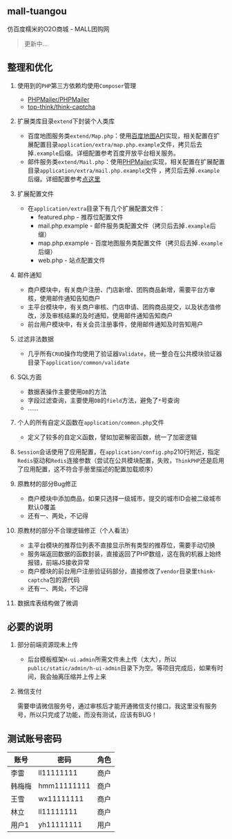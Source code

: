 ## mall-tuangou

仿百度糯米的O2O商城 - MALL团购网

> 更新中...

## 整理和优化

1. 使用到的`PHP`第三方依赖均使用`Composer`管理

    * [PHPMailer/PHPMailer](https://github.com/PHPMailer/PHPMailer)
    * [top-think/think-captcha](https://github.com/top-think/think-captcha)

2. 扩展类库目录`extend`下封装个人类库

    * 百度地图服务类`extend/Map.php`：使用[百度地图API](http://lbsyun.baidu.com/)实现，相关配置在扩展配置目录`application/extra/map.php.example`文件，拷贝后去掉`.example`后缀。详细配置参考百度开放平台相关服务。
    * 邮件服务类`extend/Mail.php`：使用[PHPMailer](https://github.com/PHPMailer/PHPMailer)实现，相关配置在扩展配置目录`application/extra/mail.php.example`文件 ，拷贝后去掉`.example`后缀。详细配置参考[点这里](https://github.com/PHPMailer/PHPMailer/blob/master/class.phpmailer.php)

3. 扩展配置文件

    * 在`application/extra`目录下有几个扩展配置文件：
        * featured.php - 推荐位配置文件
        * mail.php.example - 邮件服务类配置文件（拷贝后去掉`.example`后缀）
        * map.php.example - 百度地图服务类配置文件（拷贝后去掉`.example`后缀）
        * web.php - 站点配置文件

4. 邮件通知
   
    * 商户模块中，有关商户注册、门店新增、团购商品新增，需要平台方审核，使用邮件通知告知商户
    * 主平台模块中，有关商户审核、门店申请、团购商品提交，以及状态值修改，涉及审核结果的及时通知，使用邮件通知告知商户
    * 前台用户模块中，有关会员注册事件，使用邮件通知及时告知用户

5. 过滤非法数据
    
    * 几乎所有`CRUD`操作均使用了验证器`Validate`，统一整合在公共模块验证器目录下`application/common/validate`

6. SQL方面

    * 数据表操作主要使用`DB`的方法
    * 字段过滤查询，主要使用`DB`的`field`方法，避免了`*`号查询
    * ......

7. 个人的所有自定义函数在`application/common.php`文件

    * 定义了较多的自定义函数，譬如加密解密函数，统一了加密逻辑

8. `Session`会话使用了应用配置，在`application/config.php`210行附近，指定`Redis`驱动和`Redis`连接参数（尝试在公共模块配置，失败，`ThinkPHP`还是启用了应用配置，这不符合手册里描述的配置加载顺序）

9. 原教材的部分Bug修正

    * 商户模块中添加商品，如果只选择一级城市，提交的城市ID会被二级城市默认0覆盖
    * 还有一、两处，不记得

10. 原教材的部分不合理逻辑修正（个人看法）

    * 主平台模块的推荐位列表不直接显示所有类型的推荐位，需要手动切换
    * 服务端返回数据的函数封装，直接返回了PHP数组，这在我的机器上始终报错，前端JS接收异常
    * 商户模块的前台用户注册验证码部分，直接修改了`vendor`目录里`think-captcha`包的源代码
    * 还有一、两处，不记得

11. 数据库表结构做了微调

## 必要的说明

1. 部分前端资源现未上传

    * 后台模板框架`H-ui.admin`所需文件未上传（太大），所以`public/static/admin/h-ui-admin`目录下为空。等项目完成后，如果有时间，我会抽离压缩并上传上来

2. 微信支付
    
    需要申请微信服务号，通过审核后才能开通微信支付接口。我这里没有服务号，所以只完成了功能，而没有测试，应该有BUG！

## 测试账号密码

| 账号 | 密码 | 角色 |
|------|-----------|------|
| 李雷 | ll11111111 | 商户 |
| 韩梅梅 | hmm11111111 | 商户 |
| 王雪 | wx11111111 | 商户 |
| 林立 | ll11111111 | 商户 |
| 用户1 | yh11111111 | 用户 |
